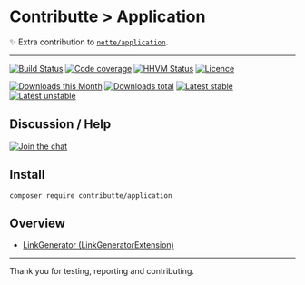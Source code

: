 # Contributte > Application

:sparkles: Extra contribution to [`nette/application`](https://github.com/nette/application).

-----

[![Build Status](https://img.shields.io/travis/contributte/application.svg?style=flat-square)](https://travis-ci.org/contributte/application)
[![Code coverage](https://img.shields.io/coveralls/contributte/application.svg?style=flat-square)](https://coveralls.io/r/contributte/application)
[![HHVM Status](https://img.shields.io/hhvm/contributte/application.svg?style=flat-square)](http://hhvm.h4cc.de/package/contributte/application)
[![Licence](https://img.shields.io/packagist/l/contributte/application.svg?style=flat-square)](https://packagist.org/packages/contributte/application)

[![Downloads this Month](https://img.shields.io/packagist/dm/contributte/application.svg?style=flat-square)](https://packagist.org/packages/contributte/application)
[![Downloads total](https://img.shields.io/packagist/dt/contributte/application.svg?style=flat-square)](https://packagist.org/packages/contributte/application)
[![Latest stable](https://img.shields.io/packagist/v/contributte/application.svg?style=flat-square)](https://packagist.org/packages/contributte/application)
[![Latest unstable](https://img.shields.io/packagist/vpre/contributte/application.svg?style=flat-square)](https://packagist.org/packages/contributte/application)

## Discussion / Help

[![Join the chat](https://img.shields.io/gitter/room/contributte/contributte.svg?style=flat-square)](http://bit.ly/ctteg)

## Install

```
composer require contributte/application
```

## Overview

- [LinkGenerator (LinkGeneratorExtension)](https://github.com/contributte/application/blob/master/.docs/README.md#link-generator)

---

Thank you for testing, reporting and contributing.
